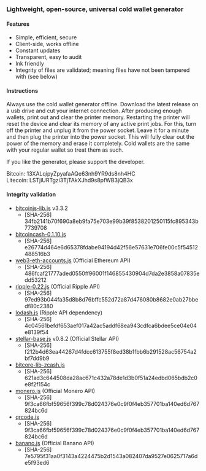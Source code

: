### Lightweight, open-source, universal cold wallet generator

#### Features
* Simple, efficient, secure
* Client-side, works offline
* Constant updates
* Transparent, easy to audit
* Ink friendly
* Integrity of files are validated; meaning files have not been tampered with (see below)

#### Instructions

Always use the cold wallet generator offline. Download the latest release on a usb drive and cut your internet connection. After producing enough wallets, print out and clear the printer memory. Restarting the printer will reset the device and clear its memory of any active print jobs. For this, turn off the printer and unplug it from the power socket. Leave it for a minute and then plug the printer into the power socket. This will fully clear out the power of the memory and erase it completely. Cold wallets are the same with your regular wallet so treat them as such.

If you like the generator, please support the developer.

Bitcoin: 13XALqipyZpyafaAQe63nh9YR9ds8nh4HC  
Litecoin: LSTjiURTgzi3TjTAkXJhd9s8pfWB3jQB3x

#### Integrity validation
* [bitcoinjs-lib.js](https://github.com/bitcoinjs/bitcoinjs-lib) v3.3.2
	* [SHA-256] 34fb2141b70f690a8eb9fa75e703e99b39f8538201250115fc895343b7739708
* [bitcoincash-0.1.10.js](https://github.com/bitcoincashjs/bitcoincashjs)
	* [SHA-256] e26774d464e6d65378fdabe94194d42f56e57631e706fe00c5f54512488516b3
* [web3-eth-accounts.js](https://github.com/ethereum/web3.js) (Official Ethereum API)
	* [SHA-256] 486fcaf21777aded0550ff96001f146855430904d7da2e3858a07835edd53212
* [ripple-0.22.js](https://github.com/ripple/ripple-lib/releases) (Official Ripple API)
	* [SHA-256] 97ed93b044fa35d8b8d76bffc552d72a87d476080b8682e0ab27bbedf80c2380
* [lodash.js](https://github.com/lodash/lodash) (Ripple API dependency)
	* [SHA-256] 4c04561befdf653aef017a42ac5addf68ea943cdfca6bdee5ce04e04e8139f54
* [stellar-base.js](https://github.com/stellar/bower-js-stellar-base) v0.8.2 (Official Stellar API)
	* [SHA-256] f212b4d63ea44267d4fdcc613755f8ed38b1fbb6b291528ac56754a2bf7dd9b9
* [bitcore-lib-zcash.js](https://github.com/bitmex/zcash-bitcore-lib)
	* [SHA-256] 621ad3c644508da28ac671c432a78de1d3b0f51a24edbd065bdb2c0e8f2f154c
* [monero.js](https://github.com/monero-project/monero) (Official Monero API)
	* [SHA-256] 9f3ca66fbf59656f399c78d024376e0c9f0f4eb357701ba140ed6d767824bc6d
* [qrcode.js](https://github.com/davidshimjs/qrcodejs)
	* [SHA-256] 9f3ca66fbf59656f399c78d024376e0c9f0f4eb357701ba140ed6d767824bc6d
* [banano.js](https://github.com/BananoCoin/bananojs) (Official Banano API)
	* [SHA-256] 7e5795f31aa0f3143a4224475b2d1543a082407da9527e0625717a6de5f93ed6
